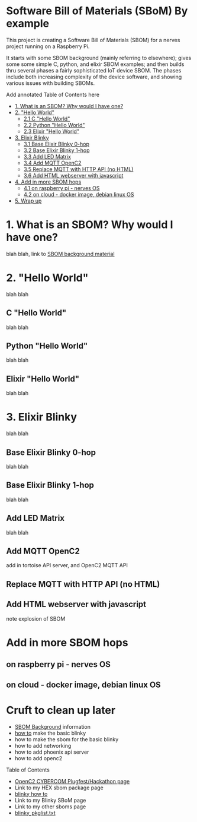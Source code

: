 # Software Bill of Materials (SBoM) By example
This project is creating a Software Bill of Materials (SBOM)
for a nerves project running on a Raspberry Pi.

It starts with some SBOM background (mainly referring to elsewhere);
gives some some simple C, python, and elixir SBOM examples;
and then builds thru several phases a fairly sophisticated
IoT device SBOM.
The phases include both increasing complexity of the device software,
and showing various issues with building SBOMs.

Add annotated Table of Contents here

- [1. What is an SBOM? Why would I have one?](#fix)
- [2. "Hello World"](#fix)
   * [2.1 C "Hello World"](#fix)
   * [2.2 Python "Hello World"](#fix)
   * [2.3 Elixir "Hello World"](#fix)
- [3. Elixir Blinky](#fix)
   * [3.1 Base Elixir Blinky 0-hop](#fix)
   * [3.2 Base Elixir Blinky 1-hop](#fix)
   * [3.3 Add LED Matrix](#fix)
   * [3.4 Add MQTT OpenC2](#fix)
   * [3.5 Replace MQTT with HTTP API (no HTML)](#fix)
   * [3.6 Add HTML webserver with javascript](#fix)
- [4. Add in more SBOM hops](#fix)
   * [4.1 on raspberry pi - nerves OS](#fix)
   * [4.2 on cloud - docker image, debian linux OS](#fix)
- [5. Wrap up](fix)



# 1. What is an SBOM? Why would I have one?
blah blah, link to
[SBOM background material](SbomBackground.md)

# 2. "Hello World"
blah blah

## C "Hello World"
blah blah

## Python "Hello World"
blah blah

## Elixir "Hello World"
blah blah

# 3. Elixir Blinky
blah blah

## Base Elixir Blinky 0-hop
blah blah

## Base Elixir Blinky 1-hop
blah blah

## Add LED Matrix
blah blah

## Add MQTT OpenC2
add in tortoise API server, and OpenC2 MQTT API

## Replace MQTT with HTTP API (no HTML)

## Add HTML webserver with javascript
note explosion of SBOM

# Add in more SBOM hops
## on raspberry pi - nerves OS
## on cloud - docker image, debian linux OS

# Cruft to clean up later
<ul>
  <li><a href="SbomBackground.html">SBOM Background</a> information </li>
  <li><a href="blinky_how_to.html">how to</a> make the basic blinky </li>
  <li>how to make the sbom for the basic blinky</li>
  <li>how to add networking</li>
  <li>how to add phoenix api server</li>
  <li>how to add openc2</li>
</ul>

<p>Table of Contents
<ul>
<li> <a href="https://github.com/oasis-tcs/openc2-usecases/tree/master/Cybercom-Plugfest">OpenC2 CYBERCOM Plugfest/Hackathon page</a>  </li>
<li>  Link to my HEX sbom package page  </li>
<li>  <a href="blinky_how_to.html">blinky how to</a>  </li>
<li>  Link to my Blinky SBoM page  </li>
<li>  Link to my other sboms page  </li>
<li>  <a href="blinky_pkglist.txt">blinky_pkglist.txt</a>  </li>
</ul>

